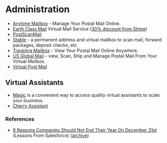 # Administration

- [Anytime Mailbox](https://www.anytimemailbox.com) - Manage Your Postal Mail Online.
- [Earth Class Mail](https://www.earthclassmail.com) Virtual Mail Service ([30% discount from Stripe](https://www.earthclassmail.com/partners/stripe-atlas))
- [PostScanMail](https://www.postscanmail.com)
- [Stable](https://www.usestable.com) - a permanent address and virtual mailbox to scan mail, forward packages, deposit checks, etc.
- [Traveling Mailbox](https://travelingmailbox.com) - View Your Postal Mail Online Anywhere.
- [US Global Mail](http://usglobalmail.com) - view, Scan, Ship and Manage Postal Mail From Your Virtual Mailbox.
- [Virtual Post Mail](https://www.virtualpostmail.com)

## Virtual Assistants

- [Magic](https://getmagic.com) is a convenient way to access quality virtual assistants to scale your business.
- [Cherry Assistant](https://www.cherryassistant.com)

### References

- [8 Reasons Companies Should Not End Their Year On December 31st](https://www.forbes.com/sites/johngreathouse/2016/12/07/lessons-from-salesforce-8-reasons-companies-should-not-end-their-year-on-december-31st/) (Lessons From Salesforce) ([archive](https://archive.is/Kan7f))